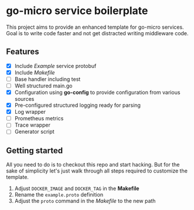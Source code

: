 # go-micro service boilerplate

This project aims to provide an enhanced template for go-micro services. Goal is to write code faster and not get distracted writing middleware code.

## Features
- [x] Include _Example_ service protobuf
- [x] Include _Makefile_
- [ ] Base handler including test
- [ ] Well structured main.go
- [x] Configuration using **go-config** to provide configuration from various sources
- [x] Pre-configured structured logging ready for parsing
- [x] Log wrapper
- [ ] Prometheus metrics
- [ ] Trace wrapper
- [ ] Generator script

## Getting started
All you need to do is to checkout this repo and start hacking. But for the sake of simplicity let's just walk through all steps required to customize the template.

1. Adjust `DOCKER_IMAGE` and `DOCKER_TAG` in the **Makefile**
2. Rename the `example.proto` definition
3. Adjust the `proto` command in the *Makefile* to the new path


